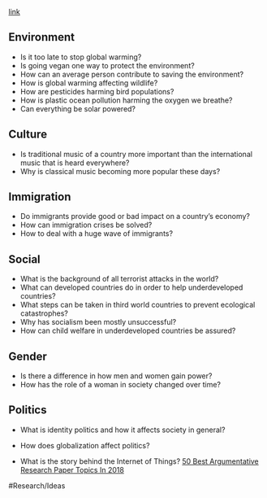 [link](craftdocs://open?blockId=D5EA9DAE-5E0C-47FC-892C-32CDACB90022&spaceId=5f713d85-dd87-837f-59cd-e7357c5a5161)


## Environment

* Is it too late to stop global warming?
* Is going vegan one way to protect the environment?
* How can an average person contribute to saving the environment?
* How is global warming affecting wildlife?
* How are pesticides harming bird populations?
* How is plastic ocean pollution harming the oxygen we breathe?
* Can everything be solar powered?

## Culture

* Is traditional music of a country more important than the international music that is heard everywhere?
* Why is classical music becoming more popular these days?

## Immigration

* Do immigrants provide good or bad impact on a country’s economy?
* How can immigration crises be solved?
* How to deal with a huge wave of immigrants?

## Social

* What is the background of all terrorist attacks in the world?
* What can developed countries do in order to help underdeveloped countries?
* What steps can be taken in third world countries to prevent ecological catastrophes?
* Why has socialism been mostly unsuccessful?
* How can child welfare in underdeveloped countries be assured?

## Gender

* Is there a difference in how men and women gain power?
* How has the role of a woman in society changed over time?

## Politics

* What is identity politics and how it affects society in general?
* How does globalization affect politics?

* What is the story behind the Internet of Things?
[50 Best Argumentative Research Paper Topics In 2018](https://paperell.com/blog/50-best-argumentative-research-paper-topics-in-2018)

#Research/Ideas 

